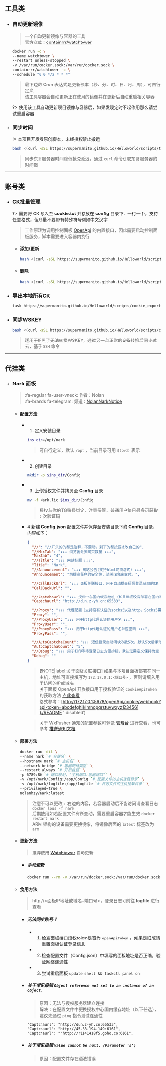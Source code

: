 ## 工具类

- ### 自动更新镜像

  > 一个自动更新镜像与容器的工具\
  > 官方仓库：[containrrr/watchtower](https://github.com/containrrr/watchtower)

  ```bash
  docker run -d \
  --name watchtower \
  --restart unless-stopped \
  -v /var/run/docker.sock:/var/run/docker.sock \
  containrrr/watchtower -c \
  --schedule "0 0 */2 * * *"
  ```
  > 最下边的 Cron 表达式是更新频率（秒、分、时、日、月、周），可自行定义\
  > 该工具容器会自动更新正在使用的镜像并在更新后自动重启相关容器

  ?> 使用该工具自动更新项目镜像与容器后，如果发现定时不起作用那么请尝试重启容器

- ### 同步时间

  !> 本项目开发者原创脚本，未经授权禁止搬运

  ```bash
  bash <(curl -sSL https://supermanito.github.io/Helloworld/scripts/time_sync.sh)
  ```
  > 同步东哥服务器时间降低抢兑延迟，通过 `curl` 命令获取东哥服务器的时间戳

***

## 账号类

- ### CK批量管理

  ?> 需要将 CK 写入至 **cookie.txt** 并存放在 **config** 目录下，一行一个，支持任意格式，但尽量不要带有特殊符号例如中文汉字

  > 工作原理为调用控制面板 [OpenApi](./pages/utils/OpenApi?id=%e4%ba%8c%e3%80%81%e5%86%85%e7%bd%ae%e6%8e%a5%e5%8f%a3) 的内置接口，因此需要启动控制面板服务，脚本需要进入容器内执行

  - #### 添加/更新

    ```bash
    bash <(curl -sSL https://supermanito.github.io/Helloworld/scripts/cookie_bp.sh) add
    ```

  - #### 删除

    ```bash
    bash <(curl -sSL https://supermanito.github.io/Helloworld/scripts/cookie_bp.sh) del
    ```

- ### 导出本地所有CK

  ```bash
  task https://supermanito.github.io/Helloworld/scripts/cookie_export.sh now
  ```

- ### 同步WSKEY

  ```bash
  bash <(curl -sSL https://supermanito.github.io/Helloworld/scripts/cookie_sync.sh)
  ```
  > 适用于IP黑了无法转换WSKEY，通过另一台正常的设备转换后同步过去，基于 `SSH` 命令

***

## 代挂类

- ### Nark 面板

  > :fa-regular fa-user-vneck: 作者：Nolan \
  > :fa-brands fa-telegram: 频道：[NolanNarkNotice](https://t.me/NolanNarkNotice)

  - #### 配置方法

    - 1. 定义安装目录

      ```bash
      ins_dir=/opt/nark
      ```
      > 可自行定义，默认 `/opt` ，当前目录可用 `$(pwd)` 表示

    - 2. 创建目录

      ```bash
      mkdir -p $ins_dir/Config
      ```

    - 3. 上传授权文件并拷贝至 **Config** 目录

      ```bash
      mv -f Nark.lic $ins_dir/Config
      ```
      > 授权与你的TG账号绑定，注意保管，普通用户每日最多可获取 `5` 次验证码

    - 4 新建 **Config.json** 配置文件并保存至安装目录下的 **Config** 目录，内容如下：

      ```json
      {
        "//": "//开头的的都是注释，不要动，剩下的都按要求改自己的",
        "//MaxTab": "↓↓↓ 浏览器最多网页数量 ↓↓↓",
        "MaxTab": "4",
        "//Title": "↓↓↓ 网站标题 ↓↓↓",
        "Title": "Nark",
        "//Announcement": "↓↓↓ 网站公告(支持html网页格式) ↓↓↓",
        "Announcement": "为提高账户的安全性，请关闭免密支付。",

        "//CallBackUrl": "↓↓↓ 面板关联接口，用于自动提交短信登录获取的CK ↓↓↓",
        "CallBackUrl": "",

        "//Captchaurl": "↓↓↓ 授权中心国内缓存地址（如果面板没有部署在国内可直接删掉这条配置） ↓↓↓",
        "Captchaurl": "http://dun.z-yh.cn:65533",

        "//Proxy": "↓↓↓ 代理配置（支持没有认证的socks5以及http，Socks5需要填写socks5://ip:端口，不要填写下方的账户密码） ↓↓↓", 
        "Proxy": "",
        "//ProxyUser": "↓↓↓ 用于http代理认证的用户名 ↓↓↓",
        "ProxyUser": "",
        "//ProxyPass": "↓↓↓ 用于http代理认证的用户名对应密码 ↓↓↓",
        "ProxyPass": "",

        "//AutoCaptchaCount": "↓↓↓ 短信登录自动滑块次数5次，默认5次后手动滑块，可设置为0改为默认手动滑块 ↓↓↓",
        "AutoCaptchaCount": "5",
        "//Debug": "↓↓↓ 用于打印等待登录日志方便排错，默认无需定义保持为空 ↓↓↓",
        "Debug": ""
      }
      ```
      > [!NOTE|label:关于面板关联接口]
      > 如果与本项目面板部署在同一主机，地址可直接填写为 `172.17.0.1:<端口号>` ，否则请填入用于访问的IP或域名 \
      > 关于面板 OpenApi 开放接口用于授权验证的 `cookieApiToken` 的获取方法 [点此查看](./pages/utils/OpenApi?id=一、api-接口说明) \
      > 格式参考：[http://172.17.0.1:5678/openApi/cookie/webhook?api-token=abcdefghijklmnopqrstuvwxyz123456](./README ':disabled')

      > 关于 WxPusher 通知的配置参数可登录 [管理台](https://wxpusher.zjiecode.com/admin/main/app/appToken) 进行查看，也可参考 [推送通知文档](./pages/config/推送通知?id=wxpusher)

  - #### 部署方法

    ```bash
    docker run -dit \
    --name nark `# 容器名` \
    --hostname nark `# 主机名` \
    --network bridge `# 容器网络类型` \
    --restart always `# 开机自启` \
    -p 6789:80 `# 端口映射，"主机端口:容器端口"` \
    -v /opt/nark/Config:/app/Config `# 配置文件的主机挂载目录` \
    -v /opt/nark/logfile:/app/logfile `# 日志文件的主机挂载目录` \
    --privileged=true \
    nolanhzy/nark:latest
    ```
    > 注意不可以更改 `:` 右边的内容，若容器启动后不能访问请查看日志 `docker logs -f nark`\
    > 后期使用如若配置文件有所变动，需要重启容器才能生效 `docker restart nark` \
    > ARM 架构的设备需要更换镜像，将镜像后面的 `latest` 标签改为 `arm`

  - #### 更新方法

    > 推荐使用 [Watchtower](./pages/utils/辅助工具?id=watchtower-自动更新镜像) 自动更新
  
    - ##### 手动更新

      ```bash
      docker run --rm -v /var/run/docker.sock:/var/run/docker.sock containrrr/watchtower -c --run-once nark
      ```

  - #### 食用方法

    > http://<面板IP地址或域名+端口号>，登录日志可前往 **logfile** 进行查看

    - ##### 无法同步账号？

      - 1. 检查面板接口授权token是否为 `openApiToken` ，如果是旧版请重置面板认证登录信息
      - 2. 检查配置文件（Config.json）中填写的面板地址是否正确，验证网络连通性
      - 3. 尝试重启面板 `update shell && taskctl panel on`

    - ##### 关于常见报错 `Object reference not set to an instance of an object.`

      > 原因：无法与授权服务器建立连接 \
      > 解决：在配置文件中更换授权中心国内缓存地址（以下任选），建议先通过 `ping` 指令测试连通性

      ```
      "Captchaurl": "http://dun.z-yh.cn:65533",
      "Captchaurl": "http://45.88.194.149:6161",
      "Captchaurl": ""http://r1141418f5.goho.co:6161",
      ```

    - ##### 关于常见报错 `Value cannot be null. (Parameter 's')`

      > 原因：配置文件存在语法错误
